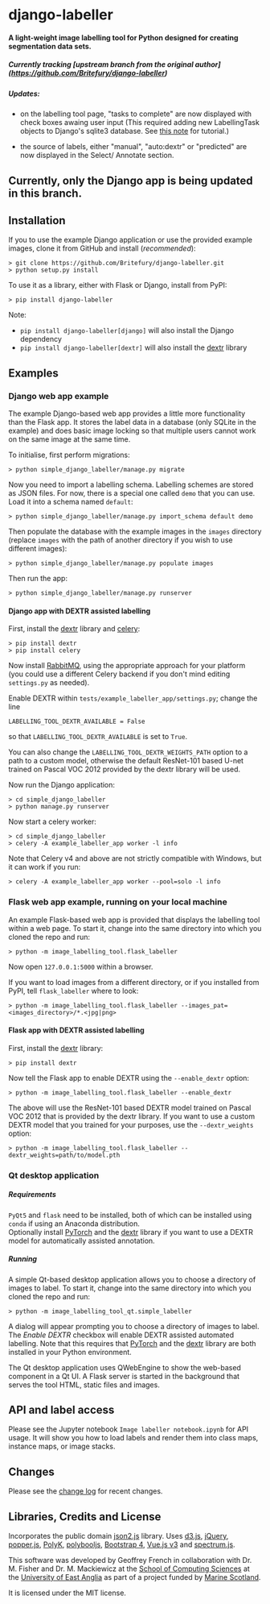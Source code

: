 # django-labeller

#### A light-weight image labelling tool for Python designed for creating segmentation data sets.

##### Currently tracking [upstream branch from the original author] (https://github.com/Britefury/django-labeller)

##### Updates:
- on the labelling tool page, "tasks to complete" are now displayed with check boxes awaing user input (This required adding new LabellingTask objects to Django's sqlite3 database. See [this note](https://github.com/jessecanada/django-labeller/blob/master/how-to-add-new-tasks.txt) for tutorial.)

- the source of labels, either "manual", "auto:dextr" or "predicted" are now displayed in the Select/ Annotate section.



## Currently, only the Django app is being updated in this branch.

## Installation

If you to use the example Django application or use the provided example images, clone it from GitHub and
install (*recommended*): 

```shell script
> git clone https://github.com/Britefury/django-labeller.git
> python setup.py install
````

To use it as a library, either with Flask or Django, install from PyPI:

```shell script
> pip install django-labeller
```

Note:
- `pip install django-labeller[django]` will also install the Django dependency
- `pip install django-labeller[dextr]` will also install the [dextr](https://github.com/Britefury/dextr) library



## Examples

### Django web app example

The example Django-based web app provides a little more functionality than the Flask app. It stores the label
data in a database (only SQLite in the example) and does basic image locking so that multiple users cannot work
on the same image at the same time.

To initialise, first perform migrations:

```shell script
> python simple_django_labeller/manage.py migrate
```

Now you need to import a labelling schema. Labelling schemes are stored as JSON files. For now, there is
a special one called `demo` that you can use. Load it into a schema named `default`:

```shell script
> python simple_django_labeller/manage.py import_schema default demo
```

Then populate the database with the example images in the `images` directory (replace `images` with the path
of another directory if you wish to use different images):

```shell script
> python simple_django_labeller/manage.py populate images
```

Then run the app:

```shell script
> python simple_django_labeller/manage.py runserver
```

#### Django app with DEXTR assisted labelling

First, install the [dextr](https://github.com/Britefury/dextr) library and [celery](http://www.celeryproject.org/):

```shell script
> pip install dextr
> pip install celery
```

Now install [RabbitMQ](https://www.rabbitmq.com/), using the appropriate approach for your platform (you could use
a different Celery backend if you don't mind editing `settings.py` as needed). 

Enable DEXTR within `tests/example_labeller_app/settings.py`; change the line

```py3
LABELLING_TOOL_DEXTR_AVAILABLE = False
```

so that `LABELLING_TOOL_DEXTR_AVAILABLE` is set to `True`.

You can also change the `LABELLING_TOOL_DEXTR_WEIGHTS_PATH` option to a path to a custom model, otherwise
the default ResNet-101 based U-net trained on Pascal VOC 2012 provided by the dextr library will be used.

Now run the Django application:

```shell script
> cd simple_django_labeller
> python manage.py runserver
```

Now start a celery worker:

```shell script
> cd simple_django_labeller
> celery -A example_labeller_app worker -l info
```

Note that Celery v4 and above are not strictly compatible with Windows, but it can work if you run:
```shell script
> celery -A example_labeller_app worker --pool=solo -l info
```
### Flask web app example, running on your local machine

An example Flask-based web app is provided that displays the labelling tool within a web page. To start it,
change into the same directory into which you cloned the repo and run:
 
```shell script
> python -m image_labelling_tool.flask_labeller 
```

Now open `127.0.0.1:5000` within a browser.

If you want to load images from a different directory, or if you installed from PyPI, tell `flask_labeller`
where to look:

```shell script
> python -m image_labelling_tool.flask_labeller --images_pat=<images_directory>/*.<jpg|png>
```


#### Flask app with DEXTR assisted labelling

First, install the [dextr](https://github.com/Britefury/dextr) library:

```shell script
> pip install dextr
```

Now tell the Flask app to enable DEXTR using the `--enable_dextr` option:

```shell script
> python -m image_labelling_tool.flask_labeller --enable_dextr
````
 
The above will use the ResNet-101 based DEXTR model trained on Pascal VOC 2012 that is provided by
the dextr library. 
If you want to use a custom DEXTR model that you trained for your purposes, use the `--dextr_weights` option:

```shell script
> python -m image_labelling_tool.flask_labeller --dextr_weights=path/to/model.pth
````

### Qt desktop application

##### Requirements
`PyQt5` and `flask` need to be installed, both of which can be installed using `conda` if
using an Anaconda distribution.  
Optionally install [PyTorch](https://pytorch.org) and
the [dextr](https://github.com/Britefury/dextr) library if you want to use a DEXTR model for
automatically assisted annotation.

##### Running

A simple Qt-based desktop application allows you to choose a directory of images to label. To start it,
change into the same directory into which you cloned the repo and run:

```shell script
> python -m image_labelling_tool_qt.simple_labeller 
```

A dialog will appear prompting you to choose a directory of images to label. The *Enable DEXTR*
checkbox will enable DEXTR assisted automated labelling. Note that this requires that
[PyTorch](https://pytorch.org) and the [dextr](https://github.com/Britefury/dextr) library are
both installed in your Python environment.

The Qt desktop application uses QWebEngine to show the web-based component in a Qt UI.
A Flask server is started in the background that serves the tool HTML, static files and
images.



## API and label access

Please see the Jupyter notebook `Image labeller notebook.ipynb` for API usage. It will show you how to load
labels and render them into class maps, instance maps, or image stacks.


## Changes

Please see the [change log](./CHANGES.md) for recent changes.


## Libraries, Credits and License

Incorporates the public domain [json2.js](https://github.com/douglascrockford/JSON-js) library.
Uses [d3.js](http://d3js.org/), [jQuery](https://jquery.com/), [popper.js](https://popper.js.org/),
[PolyK](http://polyk.ivank.net/), [polybooljs](https://github.com/voidqk/polybooljs),
[Bootstrap 4](https://getbootstrap.com/docs/4.0/getting-started/introduction/), 
[Vue.js v3](https://vuejs.org/) and [spectrum.js](https://bgrins.github.io/spectrum/).

This software was developed by Geoffrey French in collaboration with Dr. M. Fisher and
Dr. M. Mackiewicz at the [School of Computing Sciences](http://www.uea.ac.uk/computing)
at the [University of East Anglia](http://www.uea.ac.uk) as part of a project funded by
[Marine Scotland](http://www.gov.scot/Topics/marine).

It is licensed under the MIT license.
